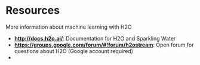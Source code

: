 # Resources

More information about machine learning with H2O

- **http://docs.h2o.ai/**: Documentation for H2O and Sparkling Water
- **https://groups.google.com/forum/#!forum/h2ostream**: Open forum for questions about H2O (Google account required)
- 